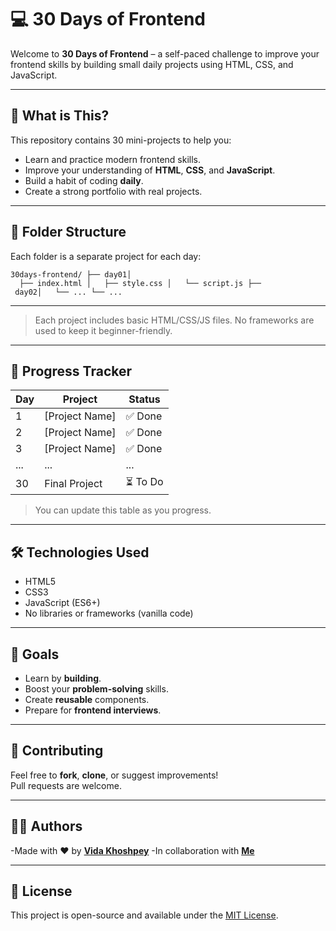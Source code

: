 # 💻 30 Days of Frontend

Welcome to **30 Days of Frontend** – a self-paced challenge to improve your frontend skills by building small daily projects using HTML, CSS, and JavaScript.

---

## 🚀 What is This?

This repository contains 30 mini-projects to help you:

- Learn and practice modern frontend skills.
- Improve your understanding of **HTML**, **CSS**, and **JavaScript**.
- Build a habit of coding **daily**.
- Create a strong portfolio with real projects.

---

## 📁 Folder Structure

Each folder is a separate project for each day:
```
30days-frontend/ ├── day01│
  ├── index.html │   ├── style.css │   └── script.js ├──
 day02│   └── ... └── ...

```
---
> Each project includes basic HTML/CSS/JS files. No frameworks are used to keep it beginner-friendly.

---

## 📅 Progress Tracker

| Day | Project              | Status       |
|-----|----------------------|--------------|
| 1   | [Project Name]       | ✅ Done      |
| 2   | [Project Name]       | ✅ Done      |
| 3   | [Project Name]       | ✅ Done      |
| ... | ...                  | ...          |
| 30  | Final Project        | ⏳ To Do     |

> You can update this table as you progress.

---

## 🛠️ Technologies Used

- HTML5
- CSS3
- JavaScript (ES6+)
- No libraries or frameworks (vanilla code)

---

## 🌟 Goals

- Learn by **building**.
- Boost your **problem-solving** skills.
- Create **reusable** components.
- Prepare for **frontend interviews**.

---

## 🤝 Contributing

Feel free to **fork**, **clone**, or suggest improvements!  
Pull requests are welcome.

---

## 👩‍💻 Authors
-Made with ❤️ by [**Vida Khoshpey**](https://github.com/VIDAKHOSHPEY22)
-In collaboration with [**Me**](https://github.com/YALDAKHOSHPEY)


---

## 📜 License

This project is open-source and available under the [MIT License](LICENSE).
